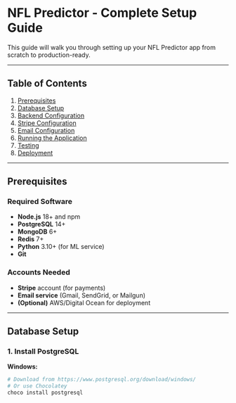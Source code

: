 # NFL Predictor - Complete Setup Guide

This guide will walk you through setting up your NFL Predictor app from scratch to production-ready.

---

## Table of Contents

1. [Prerequisites](#prerequisites)
2. [Database Setup](#database-setup)
3. [Backend Configuration](#backend-configuration)
4. [Stripe Configuration](#stripe-configuration)
5. [Email Configuration](#email-configuration)
6. [Running the Application](#running-the-application)
7. [Testing](#testing)
8. [Deployment](#deployment)

---

## Prerequisites

### Required Software

- **Node.js** 18+ and npm
- **PostgreSQL** 14+
- **MongoDB** 6+
- **Redis** 7+
- **Python** 3.10+ (for ML service)
- **Git**

### Accounts Needed

- **Stripe** account (for payments)
- **Email service** (Gmail, SendGrid, or Mailgun)
- **(Optional)** AWS/Digital Ocean for deployment

---

## Database Setup

### 1. Install PostgreSQL

**Windows:**
```bash
# Download from https://www.postgresql.org/download/windows/
# Or use Chocolatey
choco install postgresql